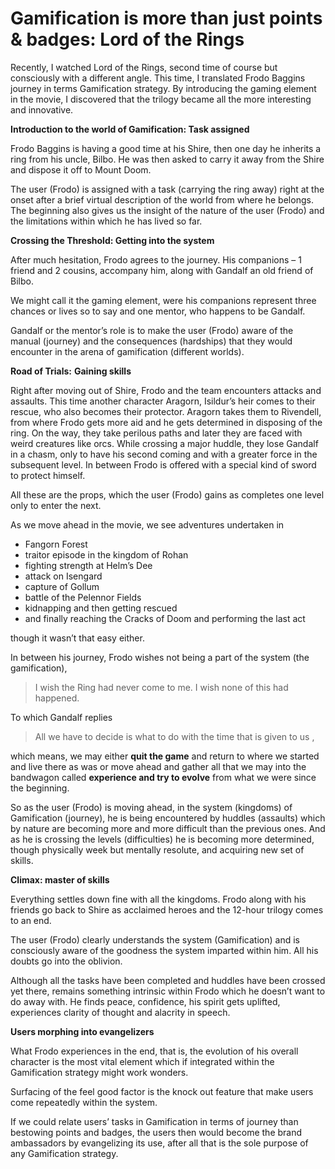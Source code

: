 # Gamification is more than just points & badges: Lord of the Rings


Recently,  I watched Lord of the Rings, second time of course but consciously with a different angle. This time, I translated Frodo Baggins journey in terms Gamification strategy. By introducing the gaming element in the movie, I discovered that the trilogy became all the more interesting and innovative.

**Introduction to the world of Gamification: Task assigned**

Frodo  Baggins is having a good time at his Shire, then one day he inherits a ring from his uncle, Bilbo. He was then asked to carry it away from the Shire and dispose it off to Mount Doom.

The user (Frodo) is assigned with a task (carrying the ring away) right at the onset after a brief virtual description of the world from where he belongs. The beginning also gives us the insight of the nature of the user (Frodo) and the limitations within which he has lived so far.

**Crossing the Threshold: Getting into the system**

After much hesitation, Frodo agrees to the journey. His companions – 1 friend and 2 cousins, accompany him, along with Gandalf an old friend of Bilbo.

We might call it the gaming element, were his companions represent three chances or lives so to say and one mentor, who happens to be Gandalf.

Gandalf or the mentor’s role is to make the user (Frodo) aware of the manual (journey) and the consequences (hardships) that they would encounter in the arena of gamification (different worlds).

**Road of Trials:** **Gaining skills**

Right after moving out of Shire, Frodo and the team encounters attacks and assaults. This time another character Aragorn, Isildur’s heir comes to their rescue, who also becomes their protector. Aragorn takes them to Rivendell, from where Frodo gets more aid and he gets determined in disposing of the ring. On the way, they take perilous paths and later they are faced with weird creatures like orcs. While crossing a major huddle, they lose Gandalf in a chasm, only to have his second coming and with a greater force in the subsequent level. In between Frodo is offered with a special kind of sword to protect himself.

All these are the props, which the user (Frodo) gains as completes one level only to enter the next.

As we move ahead in the movie, we see adventures undertaken in 

- Fangorn Forest
- traitor episode in the kingdom of Rohan
- fighting strength at Helm’s Dee
- attack on Isengard
- capture of Gollum
- battle of the Pelennor Fields
- kidnapping and then getting rescued 
- and finally reaching the Cracks of Doom and performing the last act

though it wasn’t that easy either.

In between his journey, Frodo wishes not being a part of the system (the gamification), 

> I wish the Ring had never come to me. I wish none of this had happened.

To which Gandalf replies 

> All we have to decide is what to do with the time that is given to us , 

which means, we may either **quit the game** and return to where we started and live there as was or move ahead and gather all that we may into the bandwagon called **experience and try to evolve** from what we were since the beginning.

So as the user (Frodo) is moving ahead, in the system (kingdoms) of Gamification (journey), he is being encountered by huddles (assaults) which by nature are becoming more and more difficult than the previous ones. And as he is crossing the levels (difficulties) he is becoming more determined, though physically week but mentally resolute, and acquiring new set of skills.

**Climax: master of skills**

Everything settles down fine with all the kingdoms. Frodo along with his friends go back to Shire as acclaimed heroes and the 12-hour trilogy comes to an end.

The user (Frodo) clearly understands the system (Gamification) and is consciously aware of the goodness the system imparted within him. All his doubts go into the oblivion.

Although all the tasks have been completed and huddles have been crossed yet there, remains something intrinsic within Frodo which he doesn’t want to do away with. He finds peace, confidence, his spirit gets uplifted, experiences clarity of thought and alacrity in speech.

**Users morphing into evangelizers**

What Frodo experiences in the end, that is, the evolution of his overall character is the most vital element which if integrated within the Gamification strategy might work wonders.

Surfacing of the feel good factor is the knock out feature that make users come repeatedly within the system.

If we could relate users’ tasks in Gamification in terms of journey than bestowing points and badges, the users then would become the brand ambassadors by evangelizing its use, after all that is the sole purpose of any Gamification strategy.
